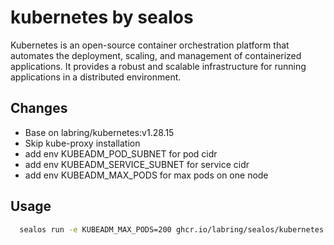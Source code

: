 # kubernetes by sealos

Kubernetes is an open-source container orchestration platform that automates the deployment, scaling, and management of containerized applications. It provides a robust and scalable infrastructure for running applications in a distributed environment.

## Changes

- Base on  labring/kubernetes:v1.28.15
- Skip kube-proxy installation
- add env KUBEADM_POD_SUBNET for pod cidr
- add env KUBEADM_SERVICE_SUBNET for service cidr
- add env KUBEADM_MAX_PODS for max pods on one node

## Usage

```bash
  sealos run -e KUBEADM_MAX_PODS=200 ghcr.io/labring/sealos/kubernetes:v1.28.15 
```